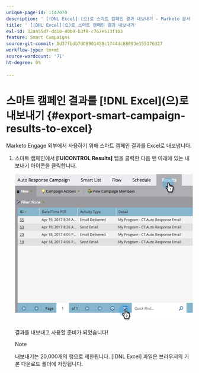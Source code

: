 ```yaml
---
unique-page-id: 1147070
description: ' [!DNL Excel] (으)로 스마트 캠페인 결과 내보내기 - Marketo 문서 - 제품 설명서'
title: ' [!DNL Excel](으)로 스마트 캠페인 결과 내보내기'
exl-id: 32aa55d7-dd10-40b9-b3f8-c767e513f103
feature: Smart Campaigns
source-git-commit: 0d37fbdb7d08901458c1744dc68893e155176327
workflow-type: tm+mt
source-wordcount: '71'
ht-degree: 0%

---
```


# 스마트 캠페인 결과를 [!DNL Excel]&#x200B;(으)로 내보내기 {#export-smart-campaign-results-to-excel}

Marketo Engage 외부에서 사용하기 위해 스마트 캠페인 결과를 Excel로 내보냅니다.

1. 스마트 캠페인에서 **[!UICONTROL Results]** 탭을 클릭한 다음 맨 아래에 있는 내보내기 아이콘을 클릭합니다.

   ![](assets/export-smart-campaign-results-to-excel-1.png)

   결과를 내보내고 사용할 준비가 되었습니다!

   >[!NOTE]
   >
   >내보내기는 20,000개의 행으로 제한됩니다. [!DNL Excel] 파일은 브라우저의 기본 다운로드 폴더에 저장됩니다.
